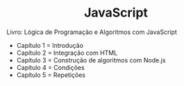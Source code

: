 <h1 align="center">JavaScript</h1>

Livro: Lógica de Programação e Algoritmos com JavaScript

<ul>
 <li>Capítulo 1 = Introdução</li>
 <li>Capítulo 2 = Integração com HTML</li>
 <li>Capítulo 3 = Construção de algoritmos com Node.js</li>
 <li>Capítulo 4 = Condições</li>
 <li>Capítulo 5 = Repetições</li>
</ul>
